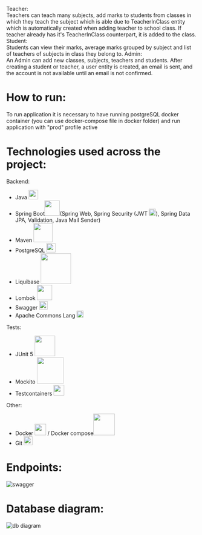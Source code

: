 Teacher:<br>
Teachers can teach many subjects, add marks to students from classes in which they teach the subject which is able due to TeacherInClass entity which is automatically created when adding teacher to school class.
If teacher already has it's TeacherInClass counterpart, it is added to the class.<br>
Student:<br>
Students can view their marks, average marks grouped by subject and list of teachers of subjects in class they belong to.
Admin: <br>
An Admin can add new classes, subjects, teachers and students. After creating a student or teacher, a user entity is created, an email is sent, and the account is not available until an email is not confirmed.
# How to run:
To run application it is necessary to have running postgreSQL docker container (you can use docker-compose file in docker folder) and run application with "prod" profile active
# Technologies used across the project:
Backend:
- Java <img width="25px" src="https://cdn-icons-png.flaticon.com/512/226/226777.png"/>
- Spring Boot<img width="40px" src="https://user-images.githubusercontent.com/33158051/103466606-760a4000-4d14-11eb-9941-2f3d00371471.png"/>(Spring Web, Spring Security (JWT <img width="18px" src="https://cdn.cdnlogo.com/logos/j/20/jwt.svg"/>), Spring Data JPA, Validation, Java Mail Sender)
- Maven <img width="50px" src="https://maven.apache.org/images/maven-logo-white-on-black.purevec.svg"/>
- PostgreSQL <img width="24px" src="https://upload.wikimedia.org/wikipedia/commons/thumb/2/29/Postgresql_elephant.svg/1024px-Postgresql_elephant.svg.png"/>
- Liquibase <img width="80px" src="https://www.liquibase.com/wp-content/uploads/2020/05/Liquibase_logo_horizontal_RGB.svg"/>
- Lombok <img width="40px" src="https://kodejava.org/wp-content/uploads/2018/12/lombok.png"/>
- Swagger <img width="22px" src="https://upload.wikimedia.org/wikipedia/commons/a/ab/Swagger-logo.png"/>
- Apache Commons Lang  <img width="18px" src="https://upload.wikimedia.org/wikipedia/commons/thumb/7/7e/Apache_Feather_Logo.svg/1200px-Apache_Feather_Logo.svg.png"/>

Tests:
- JUnit 5 <img width="54px" src="https://upload.wikimedia.org/wikipedia/commons/5/59/JUnit_5_Banner.png"/>
- Mockito <img width="70px" src="https://raw.githubusercontent.com/mockito/mockito.github.io/master/img/logo%402x.png"/>
- Testcontainers <img width="28px" src="https://avatars.githubusercontent.com/u/13393021?s=200&v=4"/>

Other:
- Docker <img width="30px" src="https://www.docker.com/wp-content/uploads/2022/03/Moby-logo.png"/> / Docker compose<img width="57px" src="https://miro.medium.com/max/453/1*_5tOkcXb7RaVvjYpSqZXpg.png"/>
- Git <img width="23px" src="https://upload.wikimedia.org/wikipedia/commons/thumb/3/3f/Git_icon.svg/1024px-Git_icon.svg.png"/>

# Endpoints:
![swagger](https://user-images.githubusercontent.com/112166269/209846352-1ff07d10-eb16-45e0-b4de-d34625053b1a.png)


# Database diagram:
![db diagram](https://user-images.githubusercontent.com/112166269/209821722-515f4417-f95f-4a3b-ad62-58feeb44b5ca.JPG)

